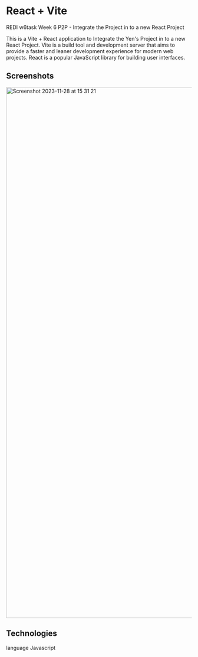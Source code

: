 # React + Vite
REDI w6task
Week 6 P2P - Integrate the Project in to a new React Project

This is a Vite + React application to Integrate the Yen's Project in to a new React Project.
Vite is a build tool and development server that aims to provide a faster and leaner development experience for modern web projects. 
React is a popular JavaScript library for building user interfaces.

## Screenshots
<img width="1439" alt="Screenshot 2023-11-28 at 15 31 21" src="https://github.com/tzuhuangyen/w6Task/assets/106456140/026a0397-a266-420a-b2ff-b59bb9094fc8">

## Technologies
language Javascript

